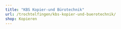```yaml
---
title: "KBS Kopier-und Bürotechnik"
url: /trochtelfingen/kbs-kopier-und-buerotechnik/
shop: Kopieren
---
```

